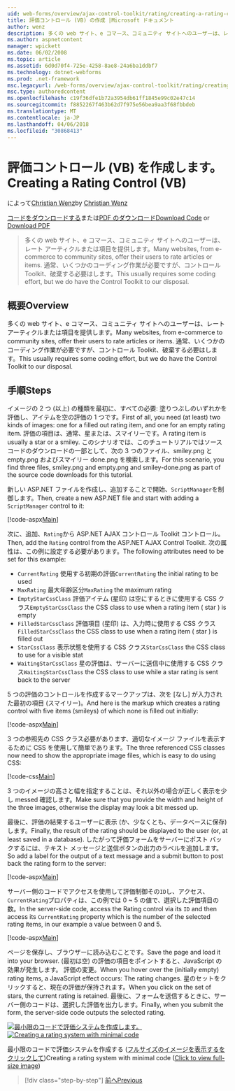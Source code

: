 ```yaml
---
uid: web-forms/overview/ajax-control-toolkit/rating/creating-a-rating-control-vb
title: 評価コントロール (VB) の作成 |Microsoft ドキュメント
author: wenz
description: 多くの web サイト、e コマース、コミュニティ サイトへのユーザーは、レート アーティクルまたは項目を提供します。 通常、いくつかのコーディング作業が必要ですが、.
ms.author: aspnetcontent
manager: wpickett
ms.date: 06/02/2008
ms.topic: article
ms.assetid: 6d0d70f4-725e-4258-8ae8-24a6ba1ddbf7
ms.technology: dotnet-webforms
ms.prod: .net-framework
msc.legacyurl: /web-forms/overview/ajax-control-toolkit/rating/creating-a-rating-control-vb
msc.type: authoredcontent
ms.openlocfilehash: c19f36dfe1b72a3954db61ff1845e99c02e47c14
ms.sourcegitcommit: f8852267f463b62d7f975e56bea9aa3f68fbbdeb
ms.translationtype: MT
ms.contentlocale: ja-JP
ms.lasthandoff: 04/06/2018
ms.locfileid: "30868413"
---
```

<a name="creating-a-rating-control-vb"></a><span data-ttu-id="bf034-104">評価コントロール (VB) を作成します。</span><span class="sxs-lookup"><span data-stu-id="bf034-104">Creating a Rating Control (VB)</span></span>
====================
<span data-ttu-id="bf034-105">によって[Christian Wenz](https://github.com/wenz)</span><span class="sxs-lookup"><span data-stu-id="bf034-105">by [Christian Wenz](https://github.com/wenz)</span></span>

<span data-ttu-id="bf034-106">[コードをダウンロードする](http://download.microsoft.com/download/9/3/f/93f8daea-bebd-4821-833b-95205389c7d0/rating0.vb.zip)または[PDF のダウンロード](http://download.microsoft.com/download/2/d/c/2dc10e34-6983-41d4-9c08-f78f5387d32b/rating0VB.pdf)</span><span class="sxs-lookup"><span data-stu-id="bf034-106">[Download Code](http://download.microsoft.com/download/9/3/f/93f8daea-bebd-4821-833b-95205389c7d0/rating0.vb.zip) or [Download PDF](http://download.microsoft.com/download/2/d/c/2dc10e34-6983-41d4-9c08-f78f5387d32b/rating0VB.pdf)</span></span>

> <span data-ttu-id="bf034-107">多くの web サイト、e コマース、コミュニティ サイトへのユーザーは、レート アーティクルまたは項目を提供します。</span><span class="sxs-lookup"><span data-stu-id="bf034-107">Many websites, from e-commerce to community sites, offer their users to rate articles or items.</span></span> <span data-ttu-id="bf034-108">通常、いくつかのコーディング作業が必要ですが、コントロール Toolkit、破棄する必要はします。</span><span class="sxs-lookup"><span data-stu-id="bf034-108">This usually requires some coding effort, but we do have the Control Toolkit to our disposal.</span></span>


## <a name="overview"></a><span data-ttu-id="bf034-109">概要</span><span class="sxs-lookup"><span data-stu-id="bf034-109">Overview</span></span>

<span data-ttu-id="bf034-110">多くの web サイト、e コマース、コミュニティ サイトへのユーザーは、レート アーティクルまたは項目を提供します。</span><span class="sxs-lookup"><span data-stu-id="bf034-110">Many websites, from e-commerce to community sites, offer their users to rate articles or items.</span></span> <span data-ttu-id="bf034-111">通常、いくつかのコーディング作業が必要ですが、コントロール Toolkit、破棄する必要はします。</span><span class="sxs-lookup"><span data-stu-id="bf034-111">This usually requires some coding effort, but we do have the Control Toolkit to our disposal.</span></span>

## <a name="steps"></a><span data-ttu-id="bf034-112">手順</span><span class="sxs-lookup"><span data-stu-id="bf034-112">Steps</span></span>

<span data-ttu-id="bf034-113">イメージの 2 つ (以上) の種類を最初に、すべての必要: 塗りつぶしのいずれかを評価し、アイテムを空の評価の 1 つです。</span><span class="sxs-lookup"><span data-stu-id="bf034-113">First of all, you need (at least) two kinds of images: one for a filled out rating item, and one for an empty rating item.</span></span> <span data-ttu-id="bf034-114">評価の項目は、通常、星または、スマイリーです。</span><span class="sxs-lookup"><span data-stu-id="bf034-114">A rating item is usually a star or a smiley.</span></span> <span data-ttu-id="bf034-115">このシナリオでは、このチュートリアルではソース コードのダウンロードの一部として、次の 3 つのファイル、smiley.png と empty.png およびスマイリー done.png を検索します。</span><span class="sxs-lookup"><span data-stu-id="bf034-115">For this scenario, you find three files, smiley.png and empty.png and smiley-done.png as part of the source code downloads for this tutorial.</span></span>

<span data-ttu-id="bf034-116">新しい ASP.NET ファイルを作成し、追加することで開始、`ScriptManager`を制御します。</span><span class="sxs-lookup"><span data-stu-id="bf034-116">Then, create a new ASP.NET file and start with adding a `ScriptManager` control to it:</span></span>

[!code-aspx[Main](creating-a-rating-control-vb/samples/sample1.aspx)]

<span data-ttu-id="bf034-117">次に、追加、`Rating`から ASP.NET AJAX コントロール Toolkit コントロール。</span><span class="sxs-lookup"><span data-stu-id="bf034-117">Then, add the `Rating` control from the ASP.NET AJAX Control Toolkit.</span></span> <span data-ttu-id="bf034-118">次の属性は、この例に設定する必要があります。</span><span class="sxs-lookup"><span data-stu-id="bf034-118">The following attributes need to be set for this example:</span></span>

- <span data-ttu-id="bf034-119">`CurrentRating` 使用する初期の評価</span><span class="sxs-lookup"><span data-stu-id="bf034-119">`CurrentRating` the initial rating to be used</span></span>
- <span data-ttu-id="bf034-120">`MaxRating` 最大年齢区分</span><span class="sxs-lookup"><span data-stu-id="bf034-120">`MaxRating` the maximum rating</span></span>
- <span data-ttu-id="bf034-121">`EmptyStarCssClass` 評価アイテム (星印) は空にするときに使用する CSS クラス</span><span class="sxs-lookup"><span data-stu-id="bf034-121">`EmptyStarCssClass` the CSS class to use when a rating item ( star ) is empty</span></span>
- <span data-ttu-id="bf034-122">`FilledStarCssClass` 評価項目 (星印) は、入力時に使用する CSS クラス</span><span class="sxs-lookup"><span data-stu-id="bf034-122">`FilledStarCssClass` the CSS class to use when a rating item ( star ) is filled out</span></span>
- <span data-ttu-id="bf034-123">`StarCssClass` 表示状態を使用する CSS クラス</span><span class="sxs-lookup"><span data-stu-id="bf034-123">`StarCssClass` the CSS class to use for a visible stat</span></span>
- <span data-ttu-id="bf034-124">`WaitingStarCssClass` 星の評価は、サーバーに送信中に使用する CSS クラス</span><span class="sxs-lookup"><span data-stu-id="bf034-124">`WaitingStarCssClass` the CSS class to use while a star rating is sent back to the server</span></span>

<span data-ttu-id="bf034-125">5 つの評価のコントロールを作成するマークアップは、次を [なし] が入力された最初の項目 (スマイリー)。</span><span class="sxs-lookup"><span data-stu-id="bf034-125">And here is the markup which creates a rating control with five items (smileys) of which none is filled out initially:</span></span>

[!code-aspx[Main](creating-a-rating-control-vb/samples/sample2.aspx)]

<span data-ttu-id="bf034-126">3 つの参照先の CSS クラス必要があります、適切なイメージ ファイルを表示するために CSS を使用して簡単であります。</span><span class="sxs-lookup"><span data-stu-id="bf034-126">The three referenced CSS classes now need to show the appropriate image files, which is easy to do using CSS:</span></span>

[!code-css[Main](creating-a-rating-control-vb/samples/sample3.css)]

<span data-ttu-id="bf034-127">3 つのイメージの高さと幅を指定することは、それ以外の場合が正しく表示を少し messed 確認します。</span><span class="sxs-lookup"><span data-stu-id="bf034-127">Make sure that you provide the width and height of the three images, otherwise the display may look a bit messed up.</span></span>

<span data-ttu-id="bf034-128">最後に、評価の結果するユーザーに表示 (か、少なくとも、データベースに保存) します。</span><span class="sxs-lookup"><span data-stu-id="bf034-128">Finally, the result of the rating should be displayed to the user (or, at least saved in a database).</span></span> <span data-ttu-id="bf034-129">したがって評価フォームをサーバーにポスト バックするには、テキスト メッセージと送信ボタンの出力のラベルを追加します。</span><span class="sxs-lookup"><span data-stu-id="bf034-129">So add a label for the output of a text message and a submit button to post back the rating form to the server:</span></span>

[!code-aspx[Main](creating-a-rating-control-vb/samples/sample4.aspx)]

<span data-ttu-id="bf034-130">サーバー側のコードでアクセスを使用して評価制御その`ID`し、アクセス、`CurrentRating`プロパティは、この例では 0 ~ 5 の値で、選択した評価項目の数。</span><span class="sxs-lookup"><span data-stu-id="bf034-130">In the server-side code, access the Rating control via its `ID` and then access its `CurrentRating` property which is the number of the selected rating items, in our example a value between 0 and 5.</span></span>

[!code-aspx[Main](creating-a-rating-control-vb/samples/sample5.aspx)]

<span data-ttu-id="bf034-131">ページを保存し、ブラウザーに読み込むことです。</span><span class="sxs-lookup"><span data-stu-id="bf034-131">Save the page and load it into your browser.</span></span> <span data-ttu-id="bf034-132">(最初は空) の評価の項目をポイントすると、JavaScript の効果が発生します。 評価の変更。</span><span class="sxs-lookup"><span data-stu-id="bf034-132">When you hover over the (initially empty) rating items, a JavaScript effect occurs: The rating changes.</span></span> <span data-ttu-id="bf034-133">星のセットをクリックすると、現在の評価が保持されます。</span><span class="sxs-lookup"><span data-stu-id="bf034-133">When you click on the set of stars, the current rating is retained.</span></span> <span data-ttu-id="bf034-134">最後に、フォームを送信するときに、サーバー側のコードは、選択した評価を出力します。</span><span class="sxs-lookup"><span data-stu-id="bf034-134">Finally, when you submit the form, the server-side code outputs the selected rating.</span></span>


<span data-ttu-id="bf034-135">[![最小限のコードで評価システムを作成します。](creating-a-rating-control-vb/_static/image2.png)](creating-a-rating-control-vb/_static/image1.png)</span><span class="sxs-lookup"><span data-stu-id="bf034-135">[![Creating a rating system with minimal code](creating-a-rating-control-vb/_static/image2.png)](creating-a-rating-control-vb/_static/image1.png)</span></span>

<span data-ttu-id="bf034-136">最小限のコードで評価システムを作成する ([フルサイズのイメージを表示するをクリックして](creating-a-rating-control-vb/_static/image3.png))</span><span class="sxs-lookup"><span data-stu-id="bf034-136">Creating a rating system with minimal code ([Click to view full-size image](creating-a-rating-control-vb/_static/image3.png))</span></span>

> [!div class="step-by-step"]
> [<span data-ttu-id="bf034-137">前へ</span><span class="sxs-lookup"><span data-stu-id="bf034-137">Previous</span></span>](creating-a-rating-control-cs.md)
